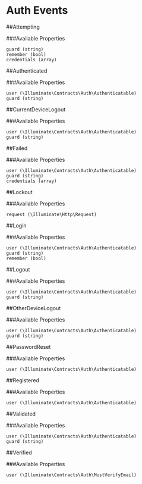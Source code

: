 # Auth Events

##Attempting

###Available Properties

    guard (string)
    remember (bool)
    credentials (array)

##Authenticated

###Available Properties

    user (\Illuminate\Contracts\Auth\Authenticatable)
    guard (string)

##CurrentDeviceLogout

###Available Properties

    user (\Illuminate\Contracts\Auth\Authenticatable)
    guard (string)

##Failed

###Available Properties

    user (\Illuminate\Contracts\Auth\Authenticatable)
    guard (string)
    credentials (array)

##Lockout

###Available Properties

    request (\Illuminate\Http\Request)

##Login

###Available Properties

    user (\Illuminate\Contracts\Auth\Authenticatable)
    guard (string)
    remember (bool)

##Logout

###Available Properties

    user (\Illuminate\Contracts\Auth\Authenticatable)
    guard (string)

##OtherDeviceLogout

###Available Properties

    user (\Illuminate\Contracts\Auth\Authenticatable)
    guard (string)

##PasswordReset

###Available Properties

    user (\Illuminate\Contracts\Auth\Authenticatable)

##Registered

###Available Properties

    user (\Illuminate\Contracts\Auth\Authenticatable)

##Validated

###Available Properties

    user (\Illuminate\Contracts\Auth\Authenticatable)
    guard (string)

##Verified

###Available Properties

    user (\Illuminate\Contracts\Auth\MustVerifyEmail)
